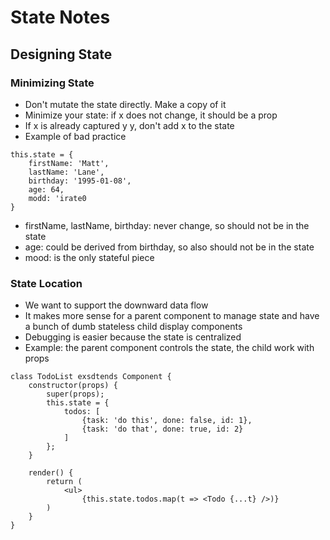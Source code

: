 # State Notes
## Designing State
### Minimizing State
- Don't mutate the state directly. Make a copy of it
- Minimize your state: if x does not change, it should be a prop
- If x is already captured y y, don't add x to the state
- Example of bad practice


```
this.state = {
    firstName: 'Matt',
    lastName: 'Lane',
    birthday: '1995-01-08',
    age: 64,
    modd: 'irate0
}

```
- firstName, lastName, birthday: never change, so should not be in the state
- age: could be derived from birthday, so also should not be in the state
- mood: is the only stateful piece

### State Location
- We want to support the downward data flow
- It makes more sense for a parent component to manage state and have a bunch of dumb stateless child display components
- Debugging is easier because the state is centralized
- Example: the parent component controls the state, the child work with props

```
class TodoList exsdtends Component {
    constructor(props) {
        super(props);
        this.state = {
            todos: [
                {task: 'do this', done: false, id: 1},
                {task: 'do that', done: true, id: 2}
            ]
        };
    }

    render() {
        return (
            <ul>
                {this.state.todos.map(t => <Todo {...t} />)}
        )
    }
}
```